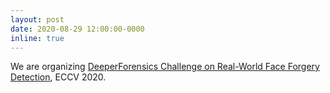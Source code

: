 ```yaml
---
layout: post
date: 2020-08-29 12:00:00-0000
inline: true
---
```


We are organizing <a href="https://competitions.codalab.org/competitions/25228">DeeperForensics Challenge on Real-World Face Forgery Detection</a>, ECCV 2020.
